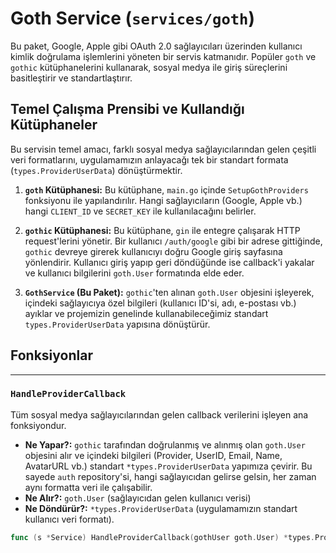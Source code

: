 # Goth Service (`services/goth`)

Bu paket, Google, Apple gibi OAuth 2.0 sağlayıcıları üzerinden kullanıcı kimlik doğrulama işlemlerini yöneten bir servis katmanıdır. Popüler `goth` ve `gothic` kütüphanelerini kullanarak, sosyal medya ile giriş süreçlerini basitleştirir ve standartlaştırır.

## Temel Çalışma Prensibi ve Kullandığı Kütüphaneler

Bu servisin temel amacı, farklı sosyal medya sağlayıcılarından gelen çeşitli veri formatlarını, uygulamamızın anlayacağı tek bir standart formata (`types.ProviderUserData`) dönüştürmektir.

1.  **`goth` Kütüphanesi:** Bu kütüphane, `main.go` içinde `SetupGothProviders` fonksiyonu ile yapılandırılır. Hangi sağlayıcıların (Google, Apple vb.) hangi `CLIENT_ID` ve `SECRET_KEY` ile kullanılacağını belirler.

2.  **`gothic` Kütüphanesi:** Bu kütüphane, `gin` ile entegre çalışarak HTTP request'lerini yönetir. Bir kullanıcı `/auth/google` gibi bir adrese gittiğinde, `gothic` devreye girerek kullanıcıyı doğru Google giriş sayfasına yönlendirir. Kullanıcı giriş yapıp geri döndüğünde ise callback'i yakalar ve kullanıcı bilgilerini `goth.User` formatında elde eder.

3.  **`GothService` (Bu Paket):** `gothic`'ten alınan `goth.User` objesini işleyerek, içindeki sağlayıcıya özel bilgileri (kullanıcı ID'si, adı, e-postası vb.) ayıklar ve projemizin genelinde kullanabileceğimiz standart `types.ProviderUserData` yapısına dönüştürür.

## Fonksiyonlar

---

### `HandleProviderCallback`

Tüm sosyal medya sağlayıcılarından gelen callback verilerini işleyen ana fonksiyondur.

-   **Ne Yapar?:** `gothic` tarafından doğrulanmış ve alınmış olan `goth.User` objesini alır ve içindeki bilgileri (Provider, UserID, Email, Name, AvatarURL vb.) standart `*types.ProviderUserData` yapımıza çevirir. Bu sayede `auth` repository'si, hangi sağlayıcıdan gelirse gelsin, her zaman aynı formatta veri ile çalışabilir.
-   **Ne Alır?:** `goth.User` (sağlayıcıdan gelen kullanıcı verisi)
-   **Ne Döndürür?:** `*types.ProviderUserData` (uygulamamızın standart kullanıcı veri formatı).

```go
func (s *Service) HandleProviderCallback(gothUser goth.User) *types.ProviderUserData
```
